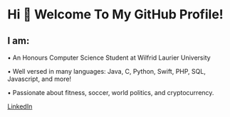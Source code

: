 # Hi 👋 Welcome To My GitHub Profile!

## I am:
  • An Honours Computer Science Student at Wilfrid Laurier University

  • Well versed in many languages: Java, C, Python, Swift, PHP, SQL, Javascript, and more!
  
  • Passionate about fitness, soccer, world politics, and cryptocurrency.

[LinkedIn](https://www.linkedin.com/in/pierce-goulimis) 
